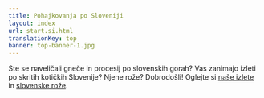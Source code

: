 ```yaml
---
title: Pohajkovanja po Sloveniji
layout: index
url: start.si.html
translationKey: top
banner: top-banner-1.jpg
---
```

Ste se naveličali gneče in procesij po slovenskih gorah? Vas zanimajo izleti po skritih kotičkih Slovenije? Njene rože? Dobrodošli! Oglejte si [naše izlete](hikes) in [slovenske rože](flowers).